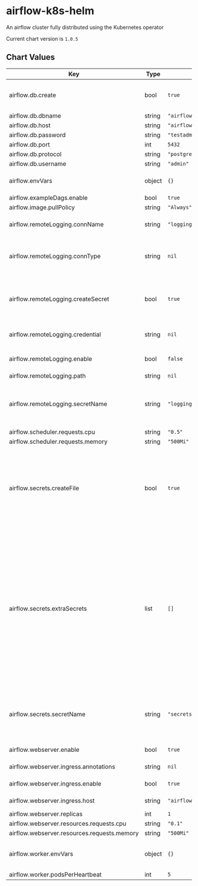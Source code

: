 airflow-k8s-helm
================
An airflow cluster fully distributed using the Kubernetes operator

Current chart version is `1.0.5`





## Chart Values

| Key | Type | Default | Description |
|-----|------|---------|-------------|
| airflow.db.create | bool | `true` | Create a postgres backend for your airflow cluster. More suitable for testing than for production. |
| airflow.db.dbname | string | `"airflow"` |  |
| airflow.db.host | string | `"airflow-default-db-svc"` |  |
| airflow.db.password | string | `"testadminpass"` |  |
| airflow.db.port | int | `5432` |  |
| airflow.db.protocol | string | `"postgresql+psycopg2"` |  |
| airflow.db.username | string | `"admin"` |  |
| airflow.envVars | object | `{}` | Extra Variables to create in your webserver and scheduler containers. |
| airflow.exampleDags.enable | bool | `true` | Create example dags |
| airflow.image.pullPolicy | string | `"Always"` |  |
| airflow.remoteLogging.connName | string | `"logging"` | Name you want to give the connection used for remote logging. |
| airflow.remoteLogging.connType | string | `nil` | The type of connection you want to set up for remote logging. This chart has been tested with s3 (AWS) and gs (GCP) |
| airflow.remoteLogging.createSecret | bool | `true` | Create a logging secret file using the secret defined under remote_logging_secret This needs to contain the login:password or similar for |
| airflow.remoteLogging.credential | string | `nil` | If create_logging_secret is true, the secret you want to use for remote logging. |
| airflow.remoteLogging.enable | bool | `false` | enable remote logging to an s3/gcs..etc. Recommended as workers are ephemeral. |
| airflow.remoteLogging.path | string | `nil` |  |
| airflow.remoteLogging.secretName | string | `"logging-secrets"` | The name of the secrets file providing a REMOTE_LOGGING_SECRET that will be used to construct an airflow URI for the connection |
| airflow.scheduler.requests.cpu | string | `"0.5"` |  |
| airflow.scheduler.requests.memory | string | `"500Mi"` |  |
| airflow.secrets.createFile | bool | `true` | create a secrets file using the credentials provided in the db section and extra secrets sections. or set to false and provide a secrets file providing DB_HOST and DB_PASSWORD for your airflow backend and any other secrets you wish to provide to your environment. |
| airflow.secrets.extraSecrets | list | `[]` | The name of a secret object in the same namespace. This will contain DB_PASSWORD, DB_HOST, REMOTE_LOGGING_STRING    secret_file: my-secrets    secret_file: Any Further Secrets that need to be available in the environment can be added here. IF PROVIDING FILE: Secret only needs to a list form e.g    extra_secrets:      - Secret1      - Secret2 IF SECRETS TO BE CREATED BY THIS HELM CHART (not recommended for production): Secrets to be provided as a map e.g      extra_secrets:        Secret1: "admin"        Secret2: "otherpass" |
| airflow.secrets.secretName | string | `"secrets-default"` | a secrets file providing DB_HOST and DB_PASSWORD for your airflow backend and any other secrets you wish to provide  to your environment. |
| airflow.webserver.enable | bool | `true` | Whether to create webserver UI |
| airflow.webserver.ingress.annotations | string | `nil` | Ingress annotations for your ingress controller. |
| airflow.webserver.ingress.enable | bool | `true` | Whether to create an ingress for your webserver. |
| airflow.webserver.ingress.host | string | `"airflow.helmdeploy.data.global.com"` | Host for your ingress controller. |
| airflow.webserver.replicas | int | `1` |  |
| airflow.webserver.resources.requests.cpu | string | `"0.1"` |  |
| airflow.webserver.resources.requests.memory | string | `"500Mi"` |  |
| airflow.worker.envVars | object | `{}` | Additional Environment variables that will be created on workers when they initialise |
| airflow.worker.podsPerHeartbeat | int | `5` |  |
